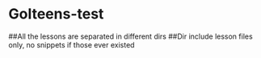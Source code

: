 # GoIteens-test
##All the lessons are separated in different dirs
##Dir include lesson files only, no snippets if those ever existed
